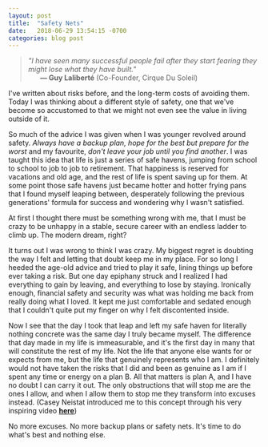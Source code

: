 ```yaml
---
layout: post
title:  "Safety Nets"
date:   2018-06-29 13:54:15 -0700
categories: blog post
---
```


>*"I have seen many successful people fail after they start fearing they might lose what they have built."*       
>&nbsp;&nbsp;&nbsp;&nbsp;&nbsp;&nbsp;__&mdash; Guy Laliberté__ (Co-Founder, Cirque Du Soleil)

I've written about risks before, and the long-term costs of avoiding them. Today I was thinking about a different style of safety, one that we've become so accustomed to that we might not even see the value in living outside of it.

So much of the advice I was given when I was younger revolved around safety. *Always have a backup plan, hope for the best but prepare for the worst* and my favourite, *don't leave your job until you find another*.
I was taught this idea that life is just a series of safe havens, jumping from school to school to job to job to retirement. That happiness is reserved for vacations and old age, and the rest of life is spent saving up for them. At some point those safe havens just became hotter and hotter frying pans that I found myself leaping between, desperately following the previous generations' formula for success and wondering why I wasn't satisfied.

At first I thought there must be something wrong with me, that I must be crazy to be unhappy in a stable, secure career with an endless ladder to climb up. The modern dream, right?

It turns out I was wrong to think I was crazy. My biggest regret is doubting the way I felt and letting that doubt keep me in my place. For so long I heeded the age-old advice and tried to play it safe, lining things up before ever taking a risk. But one day epiphany struck and I realized I had everything to gain by leaving, and everything to lose by staying. Ironically enough, financial safety and security was what was holding me back from really doing what I loved. It kept me just comfortable and sedated enough that I couldn't quite put my finger on why I felt discontented inside. 

Now I see that the day I took that leap and left my safe haven for literally nothing concrete was the same day I truly became myself. The difference that day made in my life is immeasurable, and it's the first day in many that will constitute the rest of my life. Not the life that anyone else wants for or expects from me, but the life that genuinely represents who I am. I definitely would not have taken the risks that I did and been as genuine as I am if I spent any time or energy on a plan B. All that matters is plan A, and I have no doubt I can carry it out. The only obstructions that will stop me are the ones I allow, and when I allow them to stop me they transform into excuses instead. (Casey Neistat introduced me to this concept through his very inspiring video [**here**](https://www.youtube.com/watch?v=g3s0--LcgQw "Casey Neistat's NO EXCUSES"))

No more excuses. No more backup plans or safety nets. It's time to do what's best and nothing else.










